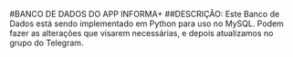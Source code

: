 #BANCO DE DADOS DO APP INFORMA+
##DESCRIÇÃO:
Este Banco de Dados está sendo implementado em Python
para uso no MySQL. Podem fazer as alterações que visarem
necessárias, e depois atualizamos no grupo do Telegram.